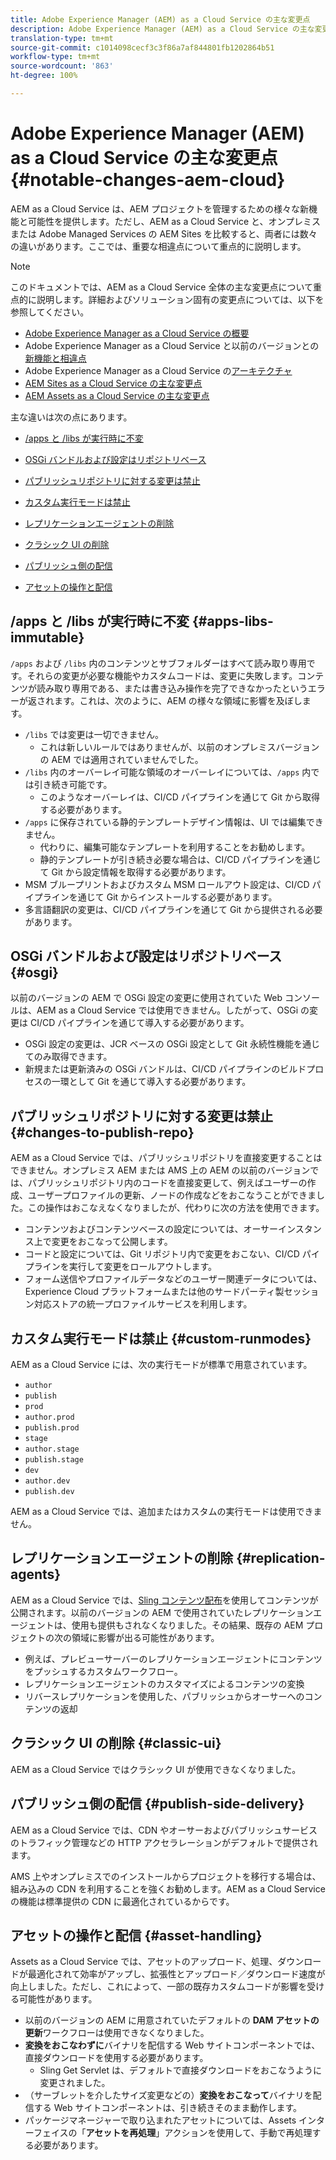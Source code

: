 ```yaml
---
title: Adobe Experience Manager (AEM) as a Cloud Service の主な変更点
description: Adobe Experience Manager (AEM) as a Cloud Service の主な変更点
translation-type: tm+mt
source-git-commit: c1014098cecf3c3f86a7af844801fb1202864b51
workflow-type: tm+mt
source-wordcount: '863'
ht-degree: 100%

---
```



# Adobe Experience Manager (AEM) as a Cloud Service の主な変更点 {#notable-changes-aem-cloud}

AEM as a Cloud Service は、AEM プロジェクトを管理するための様々な新機能と可能性を提供します。ただし、AEM as a Cloud Service と、オンプレミスまたは Adobe Managed Services の AEM Sites を比較すると、両者には数々の違いがあります。ここでは、重要な相違点について重点的に説明します。

>[!NOTE]
>このドキュメントでは、AEM as a Cloud Service 全体の主な変更点について重点的に説明します。詳細およびソリューション固有の変更点については、以下を参照してください。
>
>* [Adobe Experience Manager as a Cloud Service の概要](/help/overview/introduction.md)
>* Adobe Experience Manager as a Cloud Service と以前のバージョンとの[新機能と相違点](/help/overview/what-is-new-and-different.md)
>* Adobe Experience Manager as a Cloud Service の[アーキテクチャ](/help/core-concepts/architecture.md)
>* [ AEM Sites as a Cloud Service の主な変更点](/help/sites-cloud/sites-cloud-changes.md)
>* [AEM Assets as a Cloud Service の主な変更点](/help/assets/assets-cloud-changes.md)


主な違いは次の点にあります。

* [/apps と /libs が実行時に不変](#apps-libs-immutable)

* [OSGi バンドルおよび設定はリポジトリベース](#osgi)

* [パブリッシュリポジトリに対する変更は禁止](#changes-to-publish-repo)

* [カスタム実行モードは禁止](#custom-runmodes)

* [レプリケーションエージェントの削除](#replication-agents)

* [クラシック UI の削除](#classic-ui)

* [パブリッシュ側の配信](#publish-side-delivery)

* [アセットの操作と配信](#asset-handling)

## /apps と /libs が実行時に不変 {#apps-libs-immutable}

`/apps` および `/libs` 内のコンテンツとサブフォルダーはすべて読み取り専用です。それらの変更が必要な機能やカスタムコードは、変更に失敗します。コンテンツが読み取り専用である、または書き込み操作を完了できなかったというエラーが返されます。これは、次のように、AEM の様々な領域に影響を及ぼします。

* `/libs` では変更は一切できません。
   * これは新しいルールではありませんが、以前のオンプレミスバージョンの AEM では適用されていませんでした。
* `/libs` 内のオーバーレイ可能な領域のオーバーレイについては、`/apps` 内では引き続き可能です。
   * このようなオーバーレイは、CI/CD パイプラインを通じて Git から取得する必要があります。
* `/apps` に保存されている静的テンプレートデザイン情報は、UI では編集できません。
   * 代わりに、編集可能なテンプレートを利用することをお勧めします。
   * 静的テンプレートが引き続き必要な場合は、CI/CD パイプラインを通じて Git から設定情報を取得する必要があります。
* MSM ブループリントおよびカスタム MSM ロールアウト設定は、CI/CD パイプラインを通じて Git からインストールする必要があります。
* 多言語翻訳の変更は、CI/CD パイプラインを通じて Git から提供される必要があります。

## OSGi バンドルおよび設定はリポジトリベース {#osgi}

以前のバージョンの AEM で OSGi 設定の変更に使用されていた Web コンソールは、AEM as a Cloud Service では使用できません。したがって、OSGi の変更は CI/CD パイプラインを通じて導入する必要があります。

* OSGi 設定の変更は、JCR ベースの OSGi 設定として Git 永続性機能を通じてのみ取得できます。
* 新規または更新済みの OSGi バンドルは、CI/CD パイプラインのビルドプロセスの一環として Git を通じて導入する必要があります。

## パブリッシュリポジトリに対する変更は禁止 {#changes-to-publish-repo}

AEM as a Cloud Service では、パブリッシュリポジトリを直接変更することはできません。オンプレミス AEM または AMS 上の AEM の以前のバージョンでは、パブリッシュリポジトリ内のコードを直接変更して、例えばユーザーの作成、ユーザープロファイルの更新、ノードの作成などをおこなうことができました。この操作はおこなえなくなりましたが、代わりに次の方法を使用できます。

* コンテンツおよびコンテンツベースの設定については、オーサーインスタンス上で変更をおこなって公開します。
* コードと設定については、Git リポジトリ内で変更をおこない、CI/CD パイプラインを実行して変更をロールアウトします。
* フォーム送信やプロファイルデータなどのユーザー関連データについては、Experience Cloud プラットフォームまたは他のサードパーティ製セッション対応ストアの統一プロファイルサービスを利用します。

## カスタム実行モードは禁止 {#custom-runmodes}

AEM as a Cloud Service には、次の実行モードが標準で用意されています。

* `author`
* `publish`
* `prod`
* `author.prod`
* `publish.prod`
* `stage`
* `author.stage`
* `publish.stage`
* `dev`
* `author.dev`
* `publish.dev`

AEM as a Cloud Service では、追加またはカスタムの実行モードは使用できません。

## レプリケーションエージェントの削除 {#replication-agents}

AEM as a Cloud Service では、[Sling コンテンツ配布](https://sling.apache.org/documentation/bundles/content-distribution.html)を使用してコンテンツが公開されます。以前のバージョンの AEM で使用されていたレプリケーションエージェントは、使用も提供もされなくなりました。その結果、既存の AEM プロジェクトの次の領域に影響が出る可能性があります。

* 例えば、プレビューサーバーのレプリケーションエージェントにコンテンツをプッシュするカスタムワークフロー。
* レプリケーションエージェントのカスタマイズによるコンテンツの変換
* リバースレプリケーションを使用した、パブリッシュからオーサーへのコンテンツの返却

## クラシック UI の削除 {#classic-ui}

AEM as a Cloud Service ではクラシック UI が使用できなくなりました。

## パブリッシュ側の配信 {#publish-side-delivery}

AEM as a Cloud Service では、CDN やオーサーおよびパブリッシュサービスのトラフィック管理などの HTTP アクセラレーションがデフォルトで提供されます。

AMS 上やオンプレミスでのインストールからプロジェクトを移行する場合は、組み込みの CDN を利用することを強くお勧めします。AEM as a Cloud Service の機能は標準提供の CDN に最適化されているからです。

## アセットの操作と配信 {#asset-handling}

Assets as a Cloud Service では、アセットのアップロード、処理、ダウンロードが最適化されて効率がアップし、拡張性とアップロード／ダウンロード速度が向上しました。ただし、これによって、一部の既存カスタムコードが影響を受ける可能性があります。

* 以前のバージョンの AEM に用意されていたデフォルトの **DAM アセットの更新**&#x200B;ワークフローは使用できなくなりました。
* **変換をおこなわずに**&#x200B;バイナリを配信する Web サイトコンポーネントでは、直接ダウンロードを使用する必要があります。
   * Sling Get Servlet は、デフォルトで直接ダウンロードをおこなうように変更されました。
* （サーブレットを介したサイズ変更などの）**変換をおこなって**&#x200B;バイナリを配信する Web サイトコンポーネントは、引き続きそのまま動作します。
* パッケージマネージャーで取り込まれたアセットについては、Assets インターフェイスの「**アセットを再処理**」アクションを使用して、手動で再処理する必要があります。
